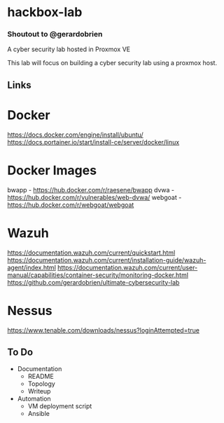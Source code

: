 # hackbox-lab
### Shoutout to @gerardobrien 
A cyber security lab hosted in Proxmox VE


This lab will focus on building a cyber security lab using a proxmox host.

## Links

# Docker

https://docs.docker.com/engine/install/ubuntu/
https://docs.portainer.io/start/install-ce/server/docker/linux

# Docker Images

bwapp - https://hub.docker.com/r/raesene/bwapp
dvwa - https://hub.docker.com/r/vulnerables/web-dvwa/
webgoat - https://hub.docker.com/r/webgoat/webgoat

# Wazuh

https://documentation.wazuh.com/current/quickstart.html
https://documentation.wazuh.com/current/installation-guide/wazuh-agent/index.html
https://documentation.wazuh.com/current/user-manual/capabilities/container-security/monitoring-docker.html
https://github.com/gerardobrien/ultimate-cybersecurity-lab

# Nessus
https://www.tenable.com/downloads/nessus?loginAttempted=true



## To Do
- Documentation
  - README
  - Topology
  - Writeup
- Automation
  - VM deployment script
  - Ansible
